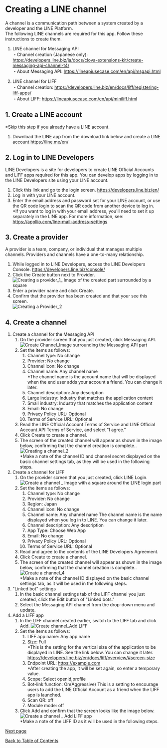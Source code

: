 # Creating a LINE channel

A channel is a communication path between a system created by a developer and the LINE Platform.  
The following LINE channels are required for this app. Follow these instructions to create them.

1. LINE channel for Messaging API  
・Channel creation (Japanese only): https://developers.line.biz/ja/docs/clova-extensions-kit/create-messaging-api-channel-t4/  
・About Messaging API: https://lineapiusecase.com/en/api/msgapi.html  

1. LINE channel for LIFF  
・Channel creation: https://developers.line.biz/en/docs/liff/registering-liff-apps/  
・About LIFF: https://lineapiusecase.com/en/api/miniliff.html  

## 1. Create a LINE account

*Skip this step if you already have a LINE account.

1. Download the LINE app from the download link below and create a LINE account
   https://line.me/en/

## 2. Log in to LINE Developers

LINE Developers is a site for developers to create LINE Official Accounts and LIFF apps required for this app. You can develop apps by logging in to the LINE Developers site using your LINE account.

1. Click this link and go to the login screen.
   https://developers.line.biz/en/
1. Log in with your LINE account.
1. Enter the email address and password set for your LINE account, or use the QR code login to scan the QR code from another device to log in.  
   *If you want to log in with your email address, you'll need to set it up separately in the LINE app. For more information, see:  
   https://appllio.com/line-mail-address-settings

## 3. Create a provider

A provider is a team, company, or individual that manages multiple channels. Providers and channels have a one-to-many relationship.

1. While logged in to LINE Developers, access the LINE Developers Console.
   https://developers.line.biz/console/
2. Click the Create button next to Provider.  
   ![Creating a provider_1_ Image of the created part surrounded by a square](../images/en/line-provider-create-1-en.png)
3. Enter a provider name and click Create.
4. Confirm that the provider has been created and that your see this screen.  
   ![Creating a Provider_2](../images/en/line-provider-create-2-en.png)

## 4. Create a channel

1. Create a channel for the Messaging API
   1. On the provider screen that you just created, click Messaging API.  
      ![Create Channel_Image surrounding the Messaging API part](../images/en/line-channel-create-1-en.png)
   1. Set the items as follows:
      1. Channel type: No change
      1. Provider: No change
      1. Channel icon: No change
      1. Channel name: Any channel name  
         *The channel name is the account name that will be displayed when the end user adds your account a friend. You can change it later.
      1. Channel description: Any description
      1. Large industry: Industry that matches the application content
      1. Small industry: Industry that matches the application content
      1. Email: No change
      1. Privacy Policy URL: Optional
      1. Terms of Service URL: Optional
   1. Read the LINE Official Account Terms of Service and LINE Official Account API Terms of Service, and select "I agree."
   1. Click Create to create a channel.
   1. The screen of the created channel will appear as shown in the image below, confirming that the channel creation is complete..  
      ![Creating a channel_2](../images/en/line-channel-create-2-en.png)  
      *Make a note of the channel ID and channel secret displayed on the basic channel settings tab, as they will be used in the following steps.  
1. Create a channel for LIFF
   1. On the provider screen that you just created, click LINE Login.  
      ![Create a channel _ Image with a square around the LINE login part](../images/en/line-channel-create-3-en.png)
   1. Set the items as follows:
      1. Channel type: No change
      1. Provider: No change
      1. Region: Japan
      1. Channel icon: No change
      1. Channel name: Any channel name
         The channel name is the name displayed when you log in to LINE. You can change it later.
      1. Channel description: Any description
      1. App Type: Choose Web App
      1. Email: No change
      1. Privacy Policy URL: Optional
      1. Terms of Service URL: Optional
   1. Read and agree to the contents of the LINE Developers Agreement.
   1. Click Create to create a channel.
   1. The screen of the created channel will appear as shown in the image below, confirming that the channel creation is complete..  
      ![Create a channel_4](../images/en/line-channel-create-4-en.png)  
      *Make a note of the channel ID displayed on the basic channel settings tab, as it will be used in the following steps.  
1. "Linked bot" settings
   1. In the basic channel settings tab of the LIFF channel you just created, click the Edit button of "Linked bots."
   1. Select the Messaging API channel from the drop-down menu and update.
1. Add a LIFF app
   1. In the LIFF channel created earlier, switch to the LIFF tab and click Add.
      ![Create channel_Add LIFF](../images/en/line-channel-create-add-liff-en.png)
   1. Set the items as follows:
      1. LIFF app name: Any app name
      1. Size: Full  
         *This is the setting for the vertical size of the application to be displayed in LINE. See the link below. You can change it later.  
         https://developers.line.biz/en/docs/liff/overview/#screen-size
      1. Endpoint URL: https://example.com  
         *After creating the app, it will be set again, so enter a temporary value.
      1. Scope: Select openid,profile
      1. Bot-link function: On(Aggressive)
         This is a setting to encourage users to add the LINE Official Account as a friend when the LIFF app is launched.
      1. Scan QR: off
      1. Module mode: off
   1. Click Add and confirm that the screen looks like the image below.  
      ![Create a channel _ Add LIFF app](../images/en/line-channel-create-add-liff-app-en.png)  
      *Make a note of the LIFF ID as it will be used in the following steps.


[Next page](back-end-construction.md)  

[Back to Table of Contents](README_en.md)
